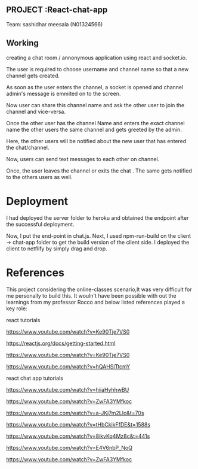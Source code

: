 

## PROJECT :React-chat-app

Team: sashidhar meesala (N01324566)

## Working 
creating a chat room / annonymous application using react and socket.io.

The user is required to choose username and channel name so that a new channel gets created.

As soon as the user enters the channel, a socket is opened and channel admin's message is emmited on to the screen.

Now user can share this channel name and ask the other user to join the channel and vice-versa.

Once the other user has the channel Name and enters the exact channel name the other users the same channel and gets greeted by the 
admin.

Here, the other users will be notified about the new user that has entered the chat/channel.

Now, users can send text messages to each other on channel.

Once, the user leaves the channel or exits the chat . The same gets notified to the others users as well.

# Deployment

I had deployed the server folder to heroku and obtained the endpoint after the successful deployment.

Now, I put the end-point in chat.js.
Next, I used npm-run-build on the client -> chat-app folder to get the build version of the client side.
I deployed the client to netflify by  simply drag and drop.

# References 
This project considering the online-classes scenario,It was very difficult for me personally to build this. It wouln't have been possible with out the learnings from my professor Rocco and below listed references played a key role:

react tutorials

https://www.youtube.com/watch?v=Ke90Tje7VS0

https://reactjs.org/docs/getting-started.html

https://www.youtube.com/watch?v=Ke90Tje7VS0

https://www.youtube.com/watch?v=hQAHSlTtcmY


react chat app tutorials

https://www.youtube.com/watch?v=hiiaHyhhwBU

https://www.youtube.com/watch?v=ZwFA3YMfkoc

https://www.youtube.com/watch?v=a-JKj7m2LIo&t=70s

https://www.youtube.com/watch?v=tHbCkikFfDE&t=1588s

https://www.youtube.com/watch?v=8ikvKq4Mz8c&t=441s

https://www.youtube.com/watch?v=E4V6nbP_NoQ

https://www.youtube.com/watch?v=ZwFA3YMfkoc




